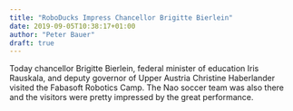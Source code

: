 ```yaml
---
title: "RoboDucks Impress Chancellor Brigitte Bierlein"
date: 2019-09-05T10:38:17+01:00
author: "Peter Bauer"
draft: true
---
```

Today chancellor Brigitte Bierlein, federal minister of education Iris Rauskala, and deputy governor of Upper Austria Christine Haberlander visited the Fabasoft Robotics Camp. The Nao soccer team was also there and the visitors were pretty impressed by the great performance.
